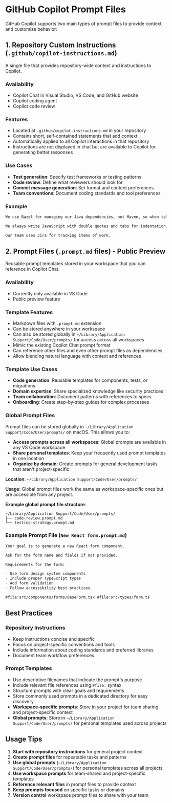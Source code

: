 # GitHub Copilot Prompt Files

GitHub Copilot supports two main types of prompt files to provide context and customize behavior:

## 1. Repository Custom Instructions (`.github/copilot-instructions.md`)

A single file that provides repository-wide context and instructions to Copilot.

### Availability

- Copilot Chat in Visual Studio, VS Code, and GitHub website
- Copilot coding agent
- Copilot code review

### Features

- Located at `.github/copilot-instructions.md` in your repository
- Contains short, self-contained statements that add context
- Automatically applied to all Copilot interactions in that repository
- Instructions are not displayed in chat but are available to Copilot for generating better responses

### Use Cases

- **Test generation**: Specify test frameworks or testing patterns
- **Code review**: Define what reviewers should look for
- **Commit message generation**: Set format and content preferences
- **Team conventions**: Document coding standards and tool preferences

### Example

```markdown
We use Bazel for managing our Java dependencies, not Maven, so when talking about Java packages, always give me instructions and code samples that use Bazel.

We always write JavaScript with double quotes and tabs for indentation, so when your responses include JavaScript code, please follow those conventions.

Our team uses Jira for tracking items of work.
```

## 2. Prompt Files (`.prompt.md` files) - Public Preview

Reusable prompt templates stored in your workspace that you can reference in Copilot Chat.

### Availability

- Currently only available in VS Code
- Public preview feature

### Template Features

- Markdown files with `.prompt.md` extension
- Can be stored anywhere in your workspace
- Can also be stored globally in `~/Library/Application Support/Code/User/prompts/` for access across all workspaces
- Mimic the existing Copilot Chat prompt format
- Can reference other files and even other prompt files as dependencies
- Allow blending natural language with context and references

### Template Use Cases

- **Code generation**: Reusable templates for components, tests, or migrations
- **Domain expertise**: Share specialized knowledge like security practices
- **Team collaboration**: Document patterns with references to specs
- **Onboarding**: Create step-by-step guides for complex processes

### Global Prompt Files

Prompt files can be stored globally in `~/Library/Application Support/Code/User/prompts/` on macOS. This allows you to:

- **Access prompts across all workspaces**: Global prompts are available in any VS Code workspace
- **Share personal templates**: Keep your frequently used prompt templates in one location
- **Organize by domain**: Create prompts for general development tasks that aren't project-specific

**Location**: `~/Library/Application Support/Code/User/prompts/`

**Usage**: Global prompt files work the same as workspace-specific ones but are accessible from any project.

**Example global prompt file structure**:

```text
~/Library/Application Support/Code/User/prompts/
├── code-review.prompt.md
└── testing-strategy.prompt.md
```

### Example Prompt File (`New React form.prompt.md`)

```markdown
Your goal is to generate a new React form component.

Ask for the form name and fields if not provided.

Requirements for the form:

- Use form design system components
- Include proper TypeScript types
- Add form validation
- Follow accessibility best practices

#file:src/components/forms/BaseForm.tsx #file:src/types/form.ts
```

## Best Practices

### Repository Instructions

- Keep instructions concise and specific
- Focus on project-specific conventions and tools
- Include information about coding standards and preferred libraries
- Document team workflow preferences

### Prompt Templates

- Use descriptive filenames that indicate the prompt's purpose
- Include relevant file references using `#file:` syntax
- Structure prompts with clear goals and requirements
- Store commonly used prompts in a dedicated directory for easy discovery
- **Workspace-specific prompts**: Store in your project for team sharing and project-specific context
- **Global prompts**: Store in `~/Library/Application Support/Code/User/prompts/` for personal templates used across projects

## Usage Tips

1. **Start with repository instructions** for general project context
2. **Create prompt files** for repeatable tasks and patterns
3. **Use global prompts** (`~/Library/Application Support/Code/User/prompts/`) for personal templates across all projects
4. **Use workspace prompts** for team-shared and project-specific templates
5. **Reference relevant files** in prompt files to provide context
6. **Keep prompts focused** on specific tasks or domains
7. **Version control** workspace prompt files to share with your team
